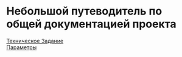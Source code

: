 # Небольшой путеводитель по общей документацией проекта

[Техническое Задание](/docs/technical_specification.md) \
[Параметры](/docs/Параметры.md)
